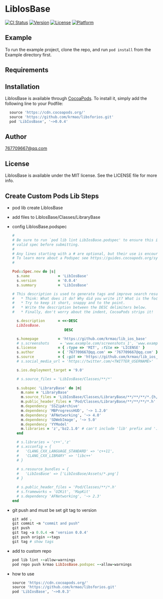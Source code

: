 # LibIosBase

[![CI Status](https://img.shields.io/travis/767709667@qq.com/LibIosBase.svg?style=flat)](https://travis-ci.org/767709667@qq.com/LibIosBase)
[![Version](https://img.shields.io/cocoapods/v/LibIosBase.svg?style=flat)](https://cocoapods.org/pods/LibIosBase)
[![License](https://img.shields.io/cocoapods/l/LibIosBase.svg?style=flat)](https://cocoapods.org/pods/LibIosBase)
[![Platform](https://img.shields.io/cocoapods/p/LibIosBase.svg?style=flat)](https://cocoapods.org/pods/LibIosBase)

## Example

To run the example project, clone the repo, and run `pod install` from the Example directory first.

## Requirements

## Installation

LibIosBase is available through [CocoaPods](https://cocoapods.org). To install
it, simply add the following line to your Podfile:

```ruby
  source 'https://cdn.cocoapods.org/'
  source 'https://github.com/krmao/libsforios.git'
  pod 'LibIosBase', '~>0.0.4'
```

## Author

767709667@qq.com

## License

LibIosBase is available under the MIT license. See the LICENSE file for more info.

## Create Custom Pods Lib Steps

* pod lib create LibIosBase
* add files to LibIosBase/Classes/LibraryBase

* config LibIosBase.podspec
  ```ruby
  #
  # Be sure to run `pod lib lint LibIosBase.podspec' to ensure this is a
  # valid spec before submitting.
  #
  # Any lines starting with a # are optional, but their use is encouraged
  # To learn more about a Podspec see https://guides.cocoapods.org/syntax/podspec.html
  #

  Pod::Spec.new do |s|
    s.name             = 'LibIosBase'
    s.version          = '0.0.4'
    s.summary          = 'LibIosBase'

  # This description is used to generate tags and improve search results.
  #   * Think: What does it do? Why did you write it? What is the focus?
  #   * Try to keep it short, snappy and to the point.
  #   * Write the description between the DESC delimiters below.
  #   * Finally, don't worry about the indent, CocoaPods strips it!

    s.description      = <<-DESC
    LibIosBase.
                          DESC

    s.homepage         = 'https://github.com/krmao/lib_ios_base'
    # s.screenshots     = 'www.example.com/screenshots_1', 'www.example.com/screenshots_2'
    s.license          = { :type => 'MIT', :file => 'LICENSE' }
    s.author           = { '767709667@qq.com' => '767709667@qq.com' }
    s.source           = { :git => 'https://github.com/krmao/lib_ios_base.git', :tag => s.version.to_s }
    # s.social_media_url = 'https://twitter.com/<TWITTER_USERNAME>'

    s.ios.deployment_target = '9.0'

    # s.source_files = 'LibIosBase/Classes/**/*'
    
    s.subspec 'LibraryBase' do |m|
      m.name = 'LibraryBase'
      m.source_files = 'LibIosBase/Classes/LibraryBase/**/**/**/*.{h,m,mm}'
      m.public_header_files = 'Pod/Classes/LibraryBase/**/**/**/*.h'
      m.dependency 'SSZipArchive'
      m.dependency 'MBProgressHUD', '~> 1.2.0'
      m.dependency 'AFNetworking', '~> 4.0'
      m.dependency 'SDWebImage', '~> 5.0'
      m.dependency 'YYModel'
      m.libraries = 'z','bz2.1.0' # can't include 'lib' prefix and '.xxx' suffix, such as 'libz.tbd', 'libbz2.1.0.tbd' 
    end

    # s.libraries = 'c++','z'
    # s.xcconfig = {
    #   'CLANG_CXX_LANGUAGE_STANDARD' => 'c++11',
    #   'CLANG_CXX_LIBRARY' => 'libc++'
    # }
      
    # s.resource_bundles = {
    #   'LibIosBase' => ['LibIosBase/Assets/*.png']
    # }

    # s.public_header_files = 'Pod/Classes/**/*.h'
    # s.frameworks = 'UIKit', 'MapKit'
    # s.dependency 'AFNetworking', '~> 2.3'
  end
  ```

* git push and must be set git tag to version
  ```ruby
  git add .
  git commit -m "commit and push"
  git push
  git tag -a 0.0.4 -m 'version 0.0.4'
  git push origin --tags
  git tag # show tags
  ```

* add to custom repo
  ```ruby
  pod lib lint --allow-warnings
  pod repo push krmao LibIosBase.podspec --allow-warnings
  ```

* how to use
  ```ruby
  source 'https://cdn.cocoapods.org/'
  source 'https://github.com/krmao/libsforios.git'
  pod 'LibIosBase', '~>0.0.3'
  ```
